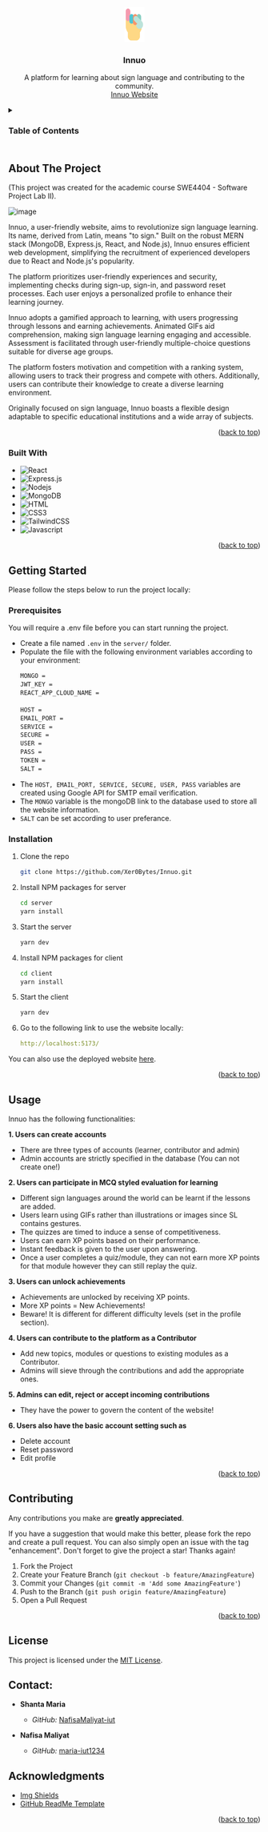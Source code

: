
<!-- PROJECT LOGO -->
<br />
<div align="center">
  <a href="https://github.com/Xer0Bytes/Innuo">
    <img src="client/src/assets/favicon.ico" alt="Logo" width="40" height="70">
  </a>

  <h3 align="center">Innuo</h3>

  <p align="center">
    A platform for learning about sign language and contributing to the community.
    <br>
    <a href="https://innuo.netlify.app/">Innuo Website</a>
  </p>
</div>



<!-- TABLE OF CONTENTS -->
<details>
  <summary><h3>Table of Contents<h3></summary>
  <ol>
    <li>
      <a href="#about-the-project">About The Project</a>
      <ul>
        <li><a href="#built-with">Built With</a></li>
      </ul>
    </li>
    <li>
      <a href="#getting-started">Getting Started</a>
      <ul>
        <li><a href="#prerequisites">Prerequisites</a></li>
        <li><a href="#installation">Installation</a></li>
      </ul>
    </li>
    <li><a href="#usage">Usage</a></li>
    <li><a href="#contributing">Contributing</a></li>
    <li><a href="#license">License</a></li>
    <li><a href="#contact">Contact</a></li>
    <li><a href="#acknowledgments">Acknowledgments</a></li>
  </ol>
</details>



<!-- ABOUT THE PROJECT -->
## About The Project

(This project was created for the academic course SWE4404 - Software Project Lab II).

![image](https://github.com/Xer0Bytes/Innuo/assets/95132675/0dc4247f-0347-4f72-8c05-79d241e4cb0d)

Innuo, a user-friendly website, aims to revolutionize sign language learning. Its name, derived from Latin, means "to sign." Built on the robust MERN stack (MongoDB, Express.js, React, and Node.js), Innuo ensures efficient web development, simplifying the recruitment of experienced developers due to React and Node.js's popularity.

The platform prioritizes user-friendly experiences and security, implementing checks during sign-up, sign-in, and password reset processes. Each user enjoys a personalized profile to enhance their learning journey.

Innuo adopts a gamified approach to learning, with users progressing through lessons and earning achievements. Animated GIFs aid comprehension, making sign language learning engaging and accessible. Assessment is facilitated through user-friendly multiple-choice questions suitable for diverse age groups.

The platform fosters motivation and competition with a ranking system, allowing users to track their progress and compete with others. Additionally, users can contribute their knowledge to create a diverse learning environment.

Originally focused on sign language, Innuo boasts a flexible design adaptable to specific educational institutions and a wide array of subjects.

<p align="right">(<a href="#readme-top">back to top</a>)</p>



### Built With

* ![React](https://img.shields.io/badge/-React-61DBFB?style=for-the-badge&labelColor=black&logo=react&logoColor=61DBFB)
* ![Express.js](https://img.shields.io/badge/Express.js-122658?style=for-the-badge&logo=express&logoColor=white)
* ![Nodejs](https://img.shields.io/badge/Nodejs-3C873A?style=for-the-badge&labelColor=black&logo=node.js&logoColor=3C873A)
* ![MongoDB](https://img.shields.io/badge/MongoDB-4EA94B?style=for-the-badge&logo=mongodb&logoColor=white)
* ![HTML](https://img.shields.io/badge/HTML5-E34F26?style=for-the-badge&logo=html5&logoColor=white)
* ![CSS3](https://img.shields.io/badge/CSS3-1572B6?style=for-the-badge&logo=css3&logoColor=white) 
* ![TailwindCSS](https://img.shields.io/badge/tailwindcss-%2338B2AC.svg?style=for-the-badge&logo=tailwind-css&logoColor=white)
* ![Javascript](https://img.shields.io/badge/JavaScript-F7DF1E?style=for-the-badge&logo=javascript&logoColor=black)

<p align="right">(<a href="#readme-top">back to top</a>)</p>



<!-- GETTING STARTED -->
## Getting Started

Please follow the steps below to run the project locally:

### Prerequisites

You will require a .env file before you can start running the project.
* Create a file named `.env` in the `server/` folder.
* Populate the file with the following environment variables according to your environment:
  ```sh
  MONGO =
  JWT_KEY =
  REACT_APP_CLOUD_NAME =

  HOST =
  EMAIL_PORT =
  SERVICE =
  SECURE =
  USER =
  PASS =
  TOKEN =
  SALT =
  ```
* The `HOST, EMAIL_PORT, SERVICE, SECURE, USER, PASS` variables are created using Google API for SMTP email verification.
* The `MONGO` variable is the mongoDB link to the database used to store all the website information.
* `SALT` can be set according to user preferance.

### Installation

1. Clone the repo
   ```sh
   git clone https://github.com/Xer0Bytes/Innuo.git
   ```
3. Install NPM packages for server
   ```bash
   cd server
   yarn install
   ```
4. Start the server
   ```bash
   yarn dev
   ```
5. Install NPM packages for client
   ```bash
   cd client
   yarn install
   ```
6. Start the client
   ```bash
   yarn dev
   ```
7. Go to the following link to use the website locally:
   ```yaml
   http://localhost:5173/
   ```

You can also use the deployed website [here](https://innuo.netlify.app/).

<p align="right">(<a href="#readme-top">back to top</a>)</p>



<!-- USAGE EXAMPLES -->
## Usage

Innuo has the following functionalities:

**1. Users can create accounts**
   - There are three types of accounts (learner, contributor and admin)
   - Admin accounts are strictly specified in the database (You can not create one!)

**2. Users can participate in MCQ styled evaluation for learning**
   - Different sign languages around the world can be learnt if the lessons are added.
   - Users learn using GIFs rather than illustrations or images since SL contains gestures.
   - The quizzes are timed to induce a sense of competitiveness.
   - Users can earn XP points based on their performance.
   - Instant feedback is given to the user upon answering.
   - Once a user completes a quiz/module, they can not earn more XP points for that module however they can still replay the quiz.
 
**3. Users can unlock achievements**
   - Achievements are unlocked by receiving XP points.
   - More XP points = New Achievements!
   - Beware! It is different for different difficulty levels (set in the profile section).

**4. Users can contribute to the platform as a Contributor**
   - Add new topics, modules or questions to existing modules as a Contributor.
   - Admins will sieve through the contributions and add the appropriate ones.

**5. Admins can edit, reject or accept incoming contributions**
   - They have the power to govern the content of the website!

**6. Users also have the basic account setting such as**
   - Delete account
   - Reset password
   - Edit profile
   

<p align="right">(<a href="#readme-top">back to top</a>)</p>


<!-- CONTRIBUTING -->
## Contributing

Any contributions you make are **greatly appreciated**.

If you have a suggestion that would make this better, please fork the repo and create a pull request. You can also simply open an issue with the tag "enhancement".
Don't forget to give the project a star! Thanks again!

1. Fork the Project
2. Create your Feature Branch (`git checkout -b feature/AmazingFeature`)
3. Commit your Changes (`git commit -m 'Add some AmazingFeature'`)
4. Push to the Branch (`git push origin feature/AmazingFeature`)
5. Open a Pull Request

<p align="right">(<a href="#readme-top">back to top</a>)</p>


<!-- LICENSE -->
## License

This project is licensed under the [MIT License](LICENSE).

<!-- CONTACTS -->
## Contact:

- **Shanta Maria**
  - *GitHub:* [NafisaMaliyat-iut](https://github.com/NafisaMaliyat-iut)

- **Nafisa Maliyat**
  - *GitHub:* [maria-iut1234](https://github.com/maria-iut1234)



<!-- ACKNOWLEDGMENTS -->
## Acknowledgments

* [Img Shields](https://shields.io)
* [GitHub ReadMe Template](https://github.com/othneildrew/Best-README-Template/tree/master)

<p align="right">(<a href="#readme-top">back to top</a>)</p>
